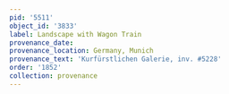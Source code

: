 ```yaml
---
pid: '5511'
object_id: '3833'
label: Landscape with Wagon Train
provenance_date:
provenance_location: Germany, Munich
provenance_text: 'Kurfürstlichen Galerie, inv. #5228'
order: '1852'
collection: provenance
---
```

